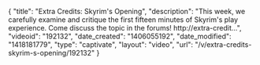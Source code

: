 {
    "title": "Extra Credits: Skyrim's Opening",
    "description": "This week, we carefully examine and critique the first fifteen minutes of Skyrim's play experience. Come discuss the topic in the forums! http:\/\/extra-credit...",
    "videoid": "192132",
    "date_created": "1406055192",
    "date_modified": "1418181779",
    "type": "captivate",
    "layout": "video",
    "url": "\/v\/extra-credits-skyrim-s-opening\/192132"
}